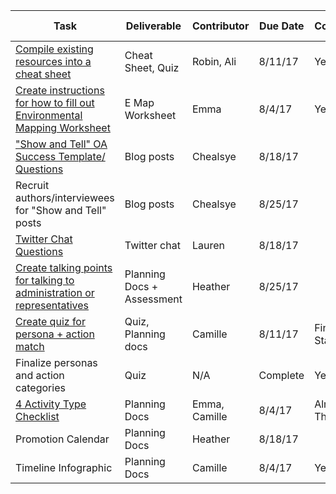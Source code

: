 | **Task**    | **Deliverable**    | **Contributor**    | **Due Date** | **Complete** | **Release Date**
--- | --- | --- | --- | --- | ---
[Compile existing resources into a cheat sheet](https://docs.google.com/document/d/1R8mfJw6__gIYzwVxs6AIfiGDqljxXkdebYU3dQca8pE/edit) | Cheat Sheet, Quiz | Robin, Ali | 8/11/17 | Yes |
[Create instructions for how to fill out Environmental Mapping Worksheet](https://docs.google.com/document/d/1KBpY7eiHjXv6jhXfftfKj4HXh3CcEGPLdWm7zJzBHWs/edit) | E Map Worksheet | Emma | 8/4/17 | Yes |
["Show and Tell" OA Success Template/ Questions](https://docs.google.com/document/d/1QkOygFX4T-Kd2b7_2HIZCHrydXvjN2Red8rKldhmUWM/edit) | Blog posts | Chealsye | 8/18/17 | |
Recruit authors/interviewees for "Show and Tell" posts | Blog posts | Chealsye | 8/25/17 | |
[Twitter Chat Questions](https://docs.google.com/document/d/1KeuBeU9tvgmakxKDc52NziE5aeT96lZ-bgoOraZHSbk/edit) | Twitter chat | Lauren | 8/18/17 | |
[Create talking points for talking to administration or representatives](https://docs.google.com/document/d/12gFGmSlJlm_L2U_9wSKu0-P4Asc_7OQB8hlIInHXFzY/edit) | Planning Docs + Assessment | Heather | 8/25/17 |
[Create quiz for persona + action match](https://docs.google.com/document/d/12gFGmSlJlm_L2U_9wSKu0-P4Asc_7OQB8hlIInHXFzY/edit) | Quiz, Planning docs | Camille | 8/11/17 | Final Stages |
Finalize personas and action categories | Quiz | N/A | Complete | Yes | Released 
[4 Activity Type Checklist](https://docs.google.com/document/d/16PM1MQ32BgmcQ1jLiA5b1bq7gN3-RXiGi-vMFV5pV28/edit?usp=sharing) | Planning Docs | Emma, Camille | 8/4/17 |Almost There | |
Promotion Calendar | Planning Docs | Heather | 8/18/17 | |
Timeline Infographic | Planning Docs | Camille | 8/4/17 | Yes |






